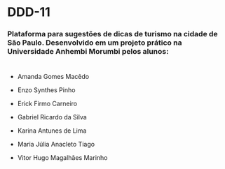 # DDD-11
### Plataforma para sugestões de dicas de turismo na cidade de São Paulo. Desenvolvido em um projeto prático na Universidade Anhembi Morumbi pelos alunos:
#

- Amanda Gomes Macêdo

- Enzo Synthes Pinho 

- Erick Firmo Carneiro 

- Gabriel Ricardo da Silva 

- Karina Antunes de Lima 

- Maria Júlia Anacleto Tiago 

- Vitor Hugo Magalhães Marinho
